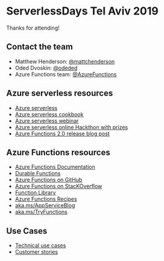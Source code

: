 # ServerlessDays Tel Aviv 2019

Thanks for attending!

## Contact the team

* Matthew Henderson: [@mattchenderson](https://twitter.com/mattchenderson)
* Oded Dvoskin: [@odeded](https://twitter.com/odeded)
* Azure Functions team: [@AzureFunctions](https://twitter.com/AzureFunctions)

## Azure serverless resources

* [Azure serverless](https://azure.microsoft.com/en-us/overview/serverless-computing)
* [Azure serverless cookbook](https://azure.microsoft.com/en-us/resources/azure-serverless-computing-cookbook/)
* [Azure serverless webinar](https://info.microsoft.com/ww-landing-build-event-driven-apps-with-serverless-ondemand.html)
* [Azure serverless online Hackthon with prizes](https://azurehacks.devpost.com/)
* [Azure Functions 2.0 release blog post](https://azure.microsoft.com/en-us/blog/introducing-azure-functions-2-0/)

## Azure Functions resources
* [Azure Functions Documentation](https://docs.microsoft.com/azure/azure-functions) 
* [Durable Functions](https://docs.microsoft.com/en-us/azure/azure-functions/durable-functions-overview)
* [Azure Functions on GitHub](https://github.com/Azure/Azure-Functions)
* [Azure Functions on StacKOverflow](https://stackoverflow.com/questions/tagged/azure-functions) 
* [Function Library](https://serverlesslibrary.net/)
* [Azure Functions Recipes](https://docs.microsoft.com/sandbox/functions-recipes)
* [aka.ms/AppServiceBlog](https://aka.ms/AppServiceBlog)
* [aka.ms/TryFunctions](https://aka.ms/TryFunctions)

## Use Cases
* [Technical use cases](https://microsoft.github.io/techcasestudies/#technology=Azure%20Functions&sortBy=featured)
* [Customer stories](https://azure.microsoft.com/en-us/case-studies/?service=functions)
